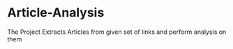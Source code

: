 # Article-Analysis
The Project Extracts Articles from given set of links and perform analysis on them
